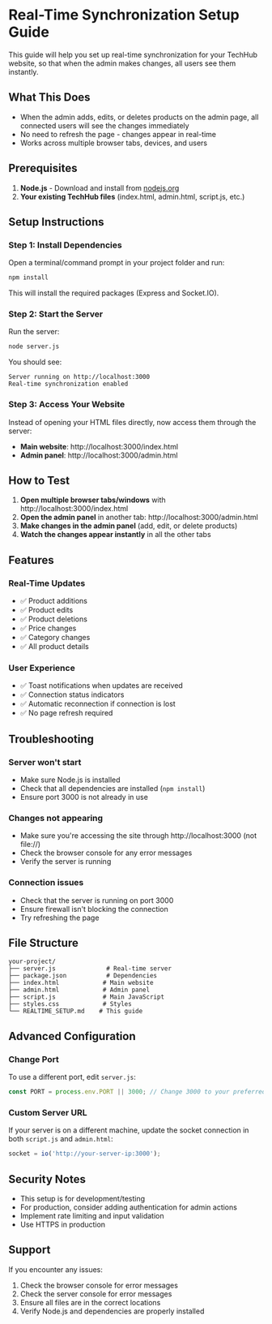 # Real-Time Synchronization Setup Guide

This guide will help you set up real-time synchronization for your TechHub website, so that when the admin makes changes, all users see them instantly.

## What This Does

- When the admin adds, edits, or deletes products on the admin page, all connected users will see the changes immediately
- No need to refresh the page - changes appear in real-time
- Works across multiple browser tabs, devices, and users

## Prerequisites

1. **Node.js** - Download and install from [nodejs.org](https://nodejs.org/)
2. **Your existing TechHub files** (index.html, admin.html, script.js, etc.)

## Setup Instructions

### Step 1: Install Dependencies

Open a terminal/command prompt in your project folder and run:

```bash
npm install
```

This will install the required packages (Express and Socket.IO).

### Step 2: Start the Server

Run the server:

```bash
node server.js
```

You should see:
```
Server running on http://localhost:3000
Real-time synchronization enabled
```

### Step 3: Access Your Website

Instead of opening your HTML files directly, now access them through the server:

- **Main website**: http://localhost:3000/index.html
- **Admin panel**: http://localhost:3000/admin.html

## How to Test

1. **Open multiple browser tabs/windows** with http://localhost:3000/index.html
2. **Open the admin panel** in another tab: http://localhost:3000/admin.html
3. **Make changes in the admin panel** (add, edit, or delete products)
4. **Watch the changes appear instantly** in all the other tabs

## Features

### Real-Time Updates
- ✅ Product additions
- ✅ Product edits
- ✅ Product deletions
- ✅ Price changes
- ✅ Category changes
- ✅ All product details

### User Experience
- ✅ Toast notifications when updates are received
- ✅ Connection status indicators
- ✅ Automatic reconnection if connection is lost
- ✅ No page refresh required

## Troubleshooting

### Server won't start
- Make sure Node.js is installed
- Check that all dependencies are installed (`npm install`)
- Ensure port 3000 is not already in use

### Changes not appearing
- Make sure you're accessing the site through http://localhost:3000 (not file://)
- Check the browser console for any error messages
- Verify the server is running

### Connection issues
- Check that the server is running on port 3000
- Ensure firewall isn't blocking the connection
- Try refreshing the page

## File Structure

```
your-project/
├── server.js              # Real-time server
├── package.json           # Dependencies
├── index.html            # Main website
├── admin.html            # Admin panel
├── script.js             # Main JavaScript
├── styles.css            # Styles
└── REALTIME_SETUP.md    # This guide
```

## Advanced Configuration

### Change Port
To use a different port, edit `server.js`:
```javascript
const PORT = process.env.PORT || 3000; // Change 3000 to your preferred port
```

### Custom Server URL
If your server is on a different machine, update the socket connection in both `script.js` and `admin.html`:
```javascript
socket = io('http://your-server-ip:3000');
```

## Security Notes

- This setup is for development/testing
- For production, consider adding authentication for admin actions
- Implement rate limiting and input validation
- Use HTTPS in production

## Support

If you encounter any issues:
1. Check the browser console for error messages
2. Check the server console for error messages
3. Ensure all files are in the correct locations
4. Verify Node.js and dependencies are properly installed 